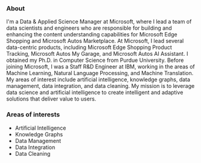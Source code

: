 ### About

I'm a Data & Applied Science Manager at Microsoft, where I lead a team of data scientists and engineers who are responsible for building and enhancing the content understanding capabilities for Microsoft Edge Shopping and Microsoft Autos Marketplace. At Microsoft, I lead several data-centric products, including Microsoft Edge Shopping Product Tracking, Microsoft Autos My Garage, and Microsoft Autos AI Assistant. I obtained my Ph.D. in Computer Science from Purdue University. Before joining Microsoft, I was a Staff R&D Engineer at IBM, working in the areas of Machine Learning, Natural Language Processing, and Machine Translation. My areas of interest include artificial intelligence, knowledge graphs, data management, data integration, and data cleaning. My mission is to leverage data science and artificial intelligence to create intelligent and adaptive solutions that deliver value to users.

### Areas of interests

* Artificial Intelligence
* Knowledge Graphs
* Data Management
* Data Integration
* Data Cleaning

